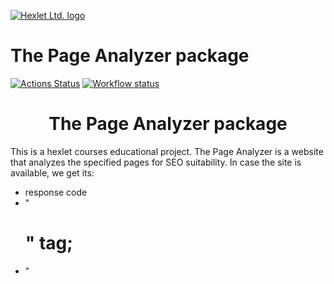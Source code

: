 [![Hexlet Ltd. logo](https://tt-data.tutortop.ru/schools/nbEwzprIgDPTDIwpsNTHcA8I20i3le6pDVFxmyuU.png)](https://ru.hexlet.io/pages/about?utm_source=github&utm_medium=link&utm_campaign=python-package)

# The Page Analyzer package

[![Actions Status](https://github.com/Dmitriy-Parfimovich/python-project-83/workflows/hexlet-check/badge.svg)](https://github.com/Dmitriy-Parfimovich/python-project-83/actions)
[![Workflow status](https://github.com/Dmitriy-Parfimovich/python-project-83/actions/workflows/page_analyzer-check.yml/badge.svg)](https://github.com/Dmitriy-Parfimovich/python-project-83/actions)

<h1 align="center">The Page Analyzer package</h1>

This is a hexlet courses educational project.
The Page Analyzer is a website that analyzes the specified pages for SEO suitability.
In case the site is available, we get its: 
- response code
- "<h1>" tag;
- "<title>" tag;
- "<meta name="description" content="...">" tag.
The project is based on Flask-framework: HTTP-requests and routing. The results of the checks are recorded in the database.

You can see the project [here](https://python-project-83-production-6014.up.railway.app) 

## Instalation

```sh
git clone <package>
pip install poetry
make install
```

## Requirements

- Python 3.8
- Poetry 1.1.13
- Flask 2.3.2
- PostgreSQL 12.14